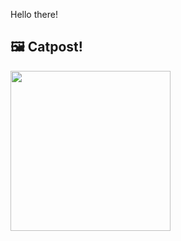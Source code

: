Hello there!



## 🖼️ Catpost!

<sub>
    <img src="https://cdn2.thecatapi.com/images/d1b.jpg" height="256">
</sub>

